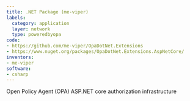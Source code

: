 ```yaml
---
title: .NET Package (me-viper)
labels:
  category: application
  layer: network
  type: poweredbyopa
code:
- https://github.com/me-viper/OpaDotNet.Extensions
- https://www.nuget.org/packages/OpaDotNet.Extensions.AspNetCore/
inventors:
- me-viper
software:
- csharp
---
```

Open Policy Agent (OPA) ASP.NET core authorization infrastructure
